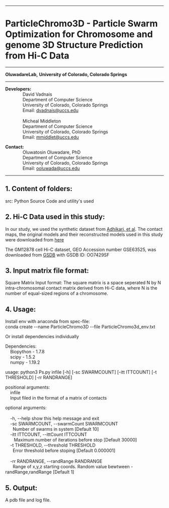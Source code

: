 ------------------------------------------------------------------------------------------------------------------------------------
# ParticleChromo3D -  Particle Swarm Optimization for Chromosome and genome 3D Structure Prediction from Hi-C Data  
------------------------------------------------------------------------------------------------------------------------------------
**OluwadareLab,**
**University of Colorado, Colorado Springs**

----------------------------------------------------------------------
**Developers:** <br />
		 &nbsp;&nbsp;&nbsp;&nbsp;&nbsp;&nbsp;&nbsp;&nbsp;&nbsp;&nbsp;&nbsp;&nbsp;&nbsp;&nbsp;David Vadnais<br />
		 &nbsp;&nbsp;&nbsp;&nbsp;&nbsp;&nbsp;&nbsp;&nbsp;&nbsp;&nbsp;&nbsp;&nbsp;&nbsp;&nbsp;Department of Computer Science <br />
		 &nbsp;&nbsp;&nbsp;&nbsp;&nbsp;&nbsp;&nbsp;&nbsp;&nbsp;&nbsp;&nbsp;&nbsp;&nbsp;&nbsp;University of Colorado, Colorado Springs <br />
		 &nbsp;&nbsp;&nbsp;&nbsp;&nbsp;&nbsp;&nbsp;&nbsp;&nbsp;&nbsp;&nbsp;&nbsp;&nbsp;&nbsp;Email: dvadnais@uccs.edu <br /><br />
		 &nbsp;&nbsp;&nbsp;&nbsp;&nbsp;&nbsp;&nbsp;&nbsp;&nbsp;&nbsp;&nbsp;&nbsp;&nbsp;&nbsp;Micheal Middleton<br />
		 &nbsp;&nbsp;&nbsp;&nbsp;&nbsp;&nbsp;&nbsp;&nbsp;&nbsp;&nbsp;&nbsp;&nbsp;&nbsp;&nbsp;Department of Computer Science <br />
		 &nbsp;&nbsp;&nbsp;&nbsp;&nbsp;&nbsp;&nbsp;&nbsp;&nbsp;&nbsp;&nbsp;&nbsp;&nbsp;&nbsp;University of Colorado, Colorado Springs <br />
		 &nbsp;&nbsp;&nbsp;&nbsp;&nbsp;&nbsp;&nbsp;&nbsp;&nbsp;&nbsp;&nbsp;&nbsp;&nbsp;&nbsp;Email: mmiddlet@uccs.edu 

**Contact:** <br />
		 &nbsp;&nbsp;&nbsp;&nbsp;&nbsp;&nbsp;&nbsp;&nbsp;&nbsp;&nbsp;&nbsp;&nbsp;&nbsp;&nbsp;Oluwatosin Oluwadare, PhD <br />
		 &nbsp;&nbsp;&nbsp;&nbsp;&nbsp;&nbsp;&nbsp;&nbsp;&nbsp;&nbsp;&nbsp;&nbsp;&nbsp;&nbsp;Department of Computer Science <br />
		 &nbsp;&nbsp;&nbsp;&nbsp;&nbsp;&nbsp;&nbsp;&nbsp;&nbsp;&nbsp;&nbsp;&nbsp;&nbsp;&nbsp;University of Colorado, Colorado Springs <br />
		 &nbsp;&nbsp;&nbsp;&nbsp;&nbsp;&nbsp;&nbsp;&nbsp;&nbsp;&nbsp;&nbsp;&nbsp;&nbsp;&nbsp;Email: ooluwada@uccs.edu 
    
--------------------------------------------------------------------	

**1.	Content of folders:**
-----------------------------------------------------------	
src: Python Source Code and utility's used

**2.	Hi-C Data used in this study:**
-----------------------------------------------------------
In our study, we used the synthetic dataset from [Adhikari, et al](https://doi.org/10.1186/s12864-016-3210-4). The contact maps, the original models and their reconstructed models used in this study were downloaded from [here](http://sysbio.rnet.missouri.edu/bdm_download/chromosome3d/unzipped/Input/Synthetic/)

The GM12878 cell Hi-C dataset, GEO Accession number GSE63525, was downloaded from [GSDB](http://sysbio.rnet.missouri.edu/3dgenome/GSDB/details.php?id=GM12878) with GSDB ID: OO7429SF

**3.	Input matrix file format:**
-----------------------------------------------------------

Square Matrix Input format: The square matrix is a space seperated N by N intra-chromosomal contact matrix derived from Hi-C data, where N is the number of equal-sized regions of a chromosome.

**4.	Usage:**
-----------------------------------------------------------

Install env with anaconda from spec-file: <br />
conda create --name ParticleChromo3D --file ParticleChromo3d_env.txt

Or install dependencies individually <br />

Dependencies:<br />
&nbsp;&nbsp;&nbsp;&nbsp;Biopython - 1.7.8 <br />
&nbsp;&nbsp;&nbsp;&nbsp;scipy - 1.5.2 <br />
&nbsp;&nbsp;&nbsp;&nbsp;numpy - 1.19.2 <br />

usage: python3 Ps.py infile [-h] [-sc SWARMCOUNT] [-itt ITTCOUNT] [-t THRESHOLD] [-rr RANDRANGE] <br />
			
positional arguments: <br />
&nbsp;&nbsp;&nbsp;&nbsp;infile  <br />
	&nbsp;&nbsp;&nbsp;&nbsp;Input filed in the format of a matrix of contacts <br />

optional arguments: <br />	
	&nbsp;&nbsp;&nbsp;&nbsp;-h, --help  show this help message and exit<br />
	&nbsp;&nbsp;&nbsp;&nbsp;-sc SWARMCOUNT, --swarmCount SWARMCOUNT <br />
		&nbsp;&nbsp;&nbsp;&nbsp;&nbsp;&nbsp;Number of swarms in system [Default 10] <br />
	&nbsp;&nbsp;&nbsp;&nbsp;-itt ITTCOUNT, --ittCount ITTCOUNT <br />
		&nbsp;&nbsp;&nbsp;&nbsp;&nbsp;&nbsp; Maximum number of iterations before stop [Default 30000] <br />
	&nbsp;&nbsp;&nbsp;&nbsp;-t THRESHOLD, --threshold THRESHOLD <br />
		&nbsp;&nbsp;&nbsp;&nbsp;&nbsp;&nbsp;Error threshold before stoping [Default 0.000001] <br />	
	&nbsp;&nbsp;&nbsp;&nbsp;-rr RANDRANGE, --randRange RANDRANGE <br />
		&nbsp;&nbsp;&nbsp;&nbsp;&nbsp;&nbsp;Range of x,y,z starting coords. Random value bewtween -randRange,randRange [Default 1] <br />

	
**5.	Output:**
-----------------------------------------------------------
A pdb file and  log file.

